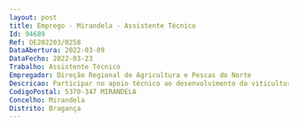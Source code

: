 ```yaml
--- 
layout: post
title: Emprego - Mirandela - Assistente Técnico
Id: 94689
Ref: OE202203/0258
DataAbertura: 2022-03-09
DataFecho: 2022-03-23
Trabalho: Assistente Técnico
Empregador: Direção Regional de Agricultura e Pescas do Norte
Descricao: Participar no apoio técnico ao desenvolvimento da viticultura.Assegurar em colaboração com o Instituto da Vinha e do Vinho e Instituto dos Vinhos do Douro ePorto o cumprimento das regras de condicionamento da cultura da vinha.Prestar apoio técnico nas ações de reconversão e cadastro.Participar nas ações de atualização do património vitícola.Apoio técnico e administrativo no Atendimento de Viticultores, com utilização da plataformaSistema de Informação da Vinha e do Vinho (Sivv).
CodigoPostal: 5370-347 MIRANDELA
Concelho: Mirandela
Distrito: Bragança
--- 
```

